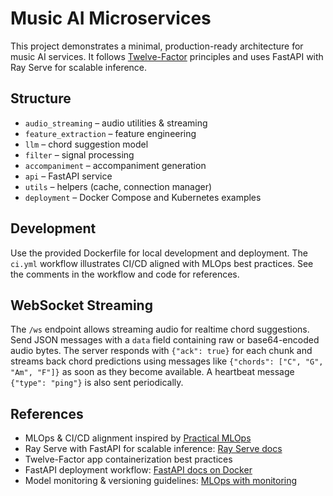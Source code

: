 # Music AI Microservices

This project demonstrates a minimal, production-ready architecture for music AI
services. It follows [Twelve-Factor](https://12factor.net/) principles and uses
FastAPI with Ray Serve for scalable inference.

## Structure
- `audio_streaming` – audio utilities & streaming
- `feature_extraction` – feature engineering
- `llm` – chord suggestion model
- `filter` – signal processing
- `accompaniment` – accompaniment generation
- `api` – FastAPI service
- `utils` – helpers (cache, connection manager)
- `deployment` – Docker Compose and Kubernetes examples

## Development
Use the provided Dockerfile for local development and deployment. The
`ci.yml` workflow illustrates CI/CD aligned with MLOps best practices. See the
comments in the workflow and code for references.

## WebSocket Streaming
The `/ws` endpoint allows streaming audio for realtime chord suggestions.
Send JSON messages with a `data` field containing raw or base64-encoded audio
bytes. The server responds with `{"ack": true}` for each chunk and streams back
chord predictions using messages like `{"chords": ["C", "G", "Am", "F"]}` as soon
as they become available. A heartbeat message `{"type": "ping"}` is also sent
periodically.

## References
- MLOps & CI/CD alignment inspired by [Practical MLOps](https://github.com/ai-understanding/practical-mlops)
- Ray Serve with FastAPI for scalable inference: [Ray Serve docs](https://docs.ray.io/en/latest/serve/index.html)
- Twelve-Factor app containerization best practices
- FastAPI deployment workflow: [FastAPI docs on Docker](https://fastapi.tiangolo.com/deployment/docker/)
- Model monitoring & versioning guidelines: [MLOps with monitoring](https://madewithml.com/courses/mlops/monitoring/)
